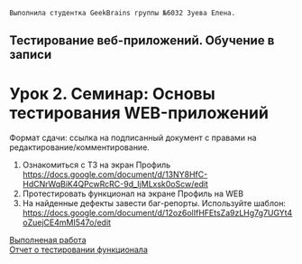 ```
Выполнила студентка GeekBrains группы №6032 Зуева Елена.
```

## Тестирование веб-приложений. Обучение в записи
# Урок 2. Семинар: Основы тестирования WEB-приложений
Формат сдачи: ссылка на подписанный документ с правами на редактирование/комментирование.
1. Ознакомиться с ТЗ на экран Профиль https://docs.google.com/document/d/13NY8HfC-HdCNrWqBiK4QPcwRcRC-9d_IjMLxsk0oScw/edit
2. Протестировать функционал на экране Профиль на WEB
3. На найденные дефекты завести баг-репорты. Используйте шаблон: https://docs.google.com/document/d/12oz6olIfHFEtsZa9zLHg7g7UGYt4oZuejCE4mMI547o/edit

[Выполненая работа](./TZ.md)  
[Отчет о тестировании функционала](https://docs.google.com/document/d/136bn35qPAJxJA5rIhn8IyYdjDJcEhrhGQbGcIKZOfyM/edit?usp=sharing)